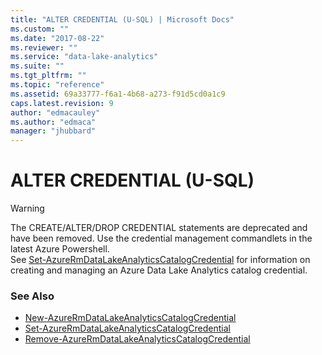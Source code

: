 ```yaml
---
title: "ALTER CREDENTIAL (U-SQL) | Microsoft Docs"
ms.custom: ""
ms.date: "2017-08-22"
ms.reviewer: ""
ms.service: "data-lake-analytics"
ms.suite: ""
ms.tgt_pltfrm: ""
ms.topic: "reference"
ms.assetid: 69a33777-f6a1-4b68-a273-f91d5cd0a1c9
caps.latest.revision: 9
author: "edmacauley"
ms.author: "edmaca"
manager: "jhubbard"
---
```

# ALTER CREDENTIAL (U-SQL)
> [!WARNING] 
> The CREATE/ALTER/DROP CREDENTIAL statements are deprecated and have been removed. Use the credential management commandlets in the latest Azure Powershell.   
> See [Set-AzureRmDataLakeAnalyticsCatalogCredential](https://docs.microsoft.com/powershell/resourcemanager/azurerm.datalakeanalytics/v2.3.0/set-azurermdatalakeanalyticscatalogcredential) for information on creating and managing an Azure Data Lake Analytics catalog credential.


### See Also
* [New-AzureRmDataLakeAnalyticsCatalogCredential](https://docs.microsoft.com/powershell/module/azurerm.datalakeanalytics/new-azurermdatalakeanalyticscatalogcredential?view=azurermps-4.3.1)
* [Set-AzureRmDataLakeAnalyticsCatalogCredential](https://docs.microsoft.com/powershell/module/azurerm.datalakeanalytics/set-azurermdatalakeanalyticscatalogcredential?view=azurermps-4.3.1)
* [Remove-AzureRmDataLakeAnalyticsCatalogCredential](https://docs.microsoft.com/powershell/module/azurerm.datalakeanalytics/remove-azurermdatalakeanalyticscatalogcredential?view=azurermps-4.3.1)

